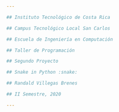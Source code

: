 ```yaml
---

## Instituto Tecnológico de Costa Rica

## Campus Tecnológico Local San Carlos

## Escuela de Ingeniería en Computación

## Taller de Programación

## Segundo Proyecto 

## Snake in Python :snake:

## Randald Villegas Brenes

## II Semestre, 2020

---
```

